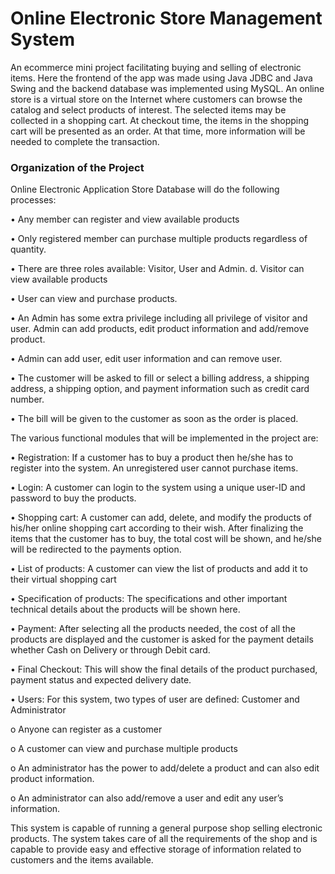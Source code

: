 # Online Electronic Store Management System
An ecommerce mini project facilitating buying and selling of electronic items. Here the frontend of the app was made using Java JDBC and Java Swing and the backend database was implemented using MySQL.
An online store is a virtual store on the Internet where customers can browse the catalog and
select products of interest. The selected items may be collected in a shopping cart. At
checkout time, the items in the shopping cart will be presented as an order. At that time, more
information will be needed to complete the transaction.

### Organization of the Project

Online Electronic Application Store Database will do the following processes:

• Any member can register and view available products

• Only registered member can purchase multiple products regardless of quantity.

• There are three roles available: Visitor, User and Admin. d. Visitor can view available
products

• User can view and purchase products.

• An Admin has some extra privilege including all privilege of visitor and user. Admin
can add products, edit product information and add/remove product.

• Admin can add user, edit user information and can remove user.

• The customer will be asked to fill or select a billing address, a shipping address, a
shipping option, and payment information such as credit card number.

• The bill will be given to the customer as soon as the order is placed.

The various functional modules that will be implemented in the project are:

• Registration: If a customer has to buy a product then he/she has to register into the
system. An unregistered user cannot purchase items.

• Login: A customer can login to the system using a unique user-ID and password to buy
the products.

• Shopping cart: A customer can add, delete, and modify the products of his/her online
shopping cart according to their wish. After finalizing the items that the customer has to
buy, the total cost will be shown, and he/she will be redirected to the payments option.

• List of products: A customer can view the list of products and add it to their virtual
shopping cart

• Specification of products: The specifications and other important technical details about
the products will be shown here.

• Payment: After selecting all the products needed, the cost of all the products are
displayed and the customer is asked for the payment details whether Cash on Delivery
or through Debit card.

• Final Checkout: This will show the final details of the product purchased, payment
status and expected delivery date.

• Users: For this system, two types of user are defined: Customer and Administrator

o Anyone can register as a customer

o A customer can view and purchase multiple products

o An administrator has the power to add/delete a product and can also edit product
information.

o An administrator can also add/remove a user and edit any user’s information.

This system is capable of running a general purpose shop selling electronic products. The system takes care of all the requirements of the shop
and is capable to provide easy and effective storage of information related to customers and the items
available.
